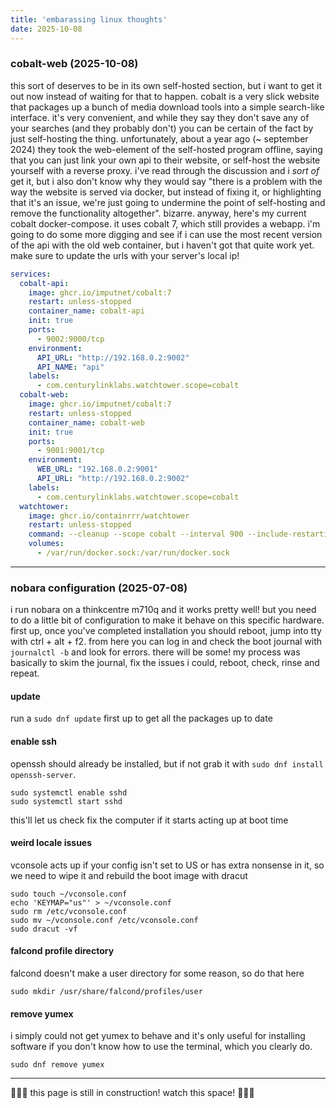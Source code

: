 ```yaml
---
title: 'embarassing linux thoughts'
date: 2025-10-08
---
```


### cobalt-web (2025-10-08)
this sort of deserves to be in its own self-hosted section, but i want to get it out now instead of waiting for that to happen. cobalt is a very slick website that packages up a bunch of media download tools into a simple search-like interface. it's very convenient, and while they say they don't save any of your searches (and they probably don't) you can be certain of the fact by just self-hosting the thing. unfortunately, about a year ago (~ september 2024) they took the web-element of the self-hosted program offline, saying that you can just link your own api to their website, or self-host the website yourself with a reverse proxy. i've read through the discussion and i _sort of_ get it, but i also don't know why they would say "there is a problem with the way the website is served via docker, but instead of fixing it, or highlighting that it's an issue, we're just going to undermine the point of self-hosting and remove the functionality altogether". bizarre. anyway, here's my current cobalt docker-compose. it uses cobalt 7, which still provides a webapp. i'm going to do some more digging and see if i can use the most recent version of the api with the old web container, but i haven't got that quite work yet. make sure to update the urls with your server's local ip!

```yml
services:
  cobalt-api:
    image: ghcr.io/imputnet/cobalt:7
    restart: unless-stopped
    container_name: cobalt-api
    init: true
    ports:
      - 9002:9000/tcp
    environment:
      API_URL: "http://192.168.0.2:9002"
      API_NAME: "api"
    labels:
      - com.centurylinklabs.watchtower.scope=cobalt
  cobalt-web:
    image: ghcr.io/imputnet/cobalt:7
    restart: unless-stopped
    container_name: cobalt-web
    init: true
    ports:
      - 9001:9001/tcp
    environment:
      WEB_URL: "192.168.0.2:9001"
      API_URL: "http://192.168.0.2:9002"
    labels:
      - com.centurylinklabs.watchtower.scope=cobalt
  watchtower:
    image: ghcr.io/containrrr/watchtower
    restart: unless-stopped
    command: --cleanup --scope cobalt --interval 900 --include-restarting
    volumes:
      - /var/run/docker.sock:/var/run/docker.sock
```

---

### nobara configuration (2025-07-08)
i run nobara on a thinkcentre m710q and it works pretty well! but you need to do a little bit of configuration to make it behave on this specific hardware. first up, once you've completed installation you should reboot, jump into tty with ctrl + alt + f2. from here you can log in and check the boot journal with `journalctl -b` and look for errors. there will be some! my process was basically to skim the journal, fix the issues i could, reboot, check, rinse and repeat.

#### update
run a `sudo dnf update` first up to get all the packages up to date

#### enable ssh
openssh should already be installed, but if not grab it with `sudo dnf install openssh-server`. 

```
sudo systemctl enable sshd
sudo systemctl start sshd
```

this'll let us check fix the computer if it starts acting up at boot time

#### weird locale issues
vconsole acts up if your config isn't set to US or has extra nonsense in it, so we need to wipe it and rebuild the boot image with dracut

```
sudo touch ~/vconsole.conf
echo 'KEYMAP="us"' > ~/vconsole.conf
sudo rm /etc/vconsole.conf
sudo mv ~/vconsole.conf /etc/vconsole.conf
sudo dracut -vf
```

#### falcond profile directory
falcond doesn't make a user directory for some reason, so do that here

`sudo mkdir /usr/share/falcond/profiles/user`

#### remove yumex
i simply could not get yumex to behave and it's only useful for installing software if you don't know how to use the terminal, which you clearly do.

`sudo dnf remove yumex`

<!-- i've been using linux part-time for years now! i like to think of myself as pretty level headed about its strengths and weakenesses as someone who actually goes outside and is friends with people who aren't nerds, so i think this 

programs i like
aliases
dotfiles
fedora
servers
docker -->

---

🚧👷‍♂️ this page is still in construction! watch this space! 👷‍♀️🚧
